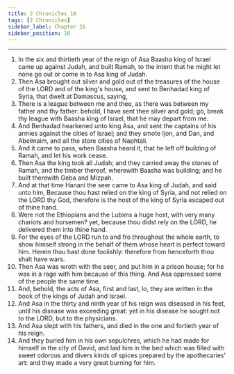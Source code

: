 ```yaml
---
title: 2 Chronicles 16
tags: [2 Chronicles]
sidebar_label: Chapter 16
sidebar_position: 16
---
```


---
1. In the six and thirtieth year of the reign of Asa Baasha king of Israel came up against Judah, and built Ramah, to the intent that he might let none go out or come in to Asa king of Judah.
2. Then Asa brought out silver and gold out of the treasures of the house of the LORD and of the king's house, and sent to Benhadad king of Syria, that dwelt at Damascus, saying,
3. There is a league between me and thee, as there was between my father and thy father: behold, I have sent thee silver and gold; go, break thy league with Baasha king of Israel, that he may depart from me.
4. And Benhadad hearkened unto king Asa, and sent the captains of his armies against the cities of Israel; and they smote Ijon, and Dan, and Abelmaim, and all the store cities of Naphtali.
5. And it came to pass, when Baasha heard it, that he left off building of Ramah, and let his work cease.
6. Then Asa the king took all Judah; and they carried away the stones of Ramah, and the timber thereof, wherewith Baasha was building; and he built therewith Geba and Mizpah.
7. And at that time Hanani the seer came to Asa king of Judah, and said unto him, Because thou hast relied on the king of Syria, and not relied on the LORD thy God, therefore is the host of the king of Syria escaped out of thine hand.
8. Were not the Ethiopians and the Lubims a huge host, with very many chariots and horsemen? yet, because thou didst rely on the LORD, he delivered them into thine hand.
9. For the eyes of the LORD run to and fro throughout the whole earth, to show himself strong in the behalf of them whose heart is perfect toward him. Herein thou hast done foolishly: therefore from henceforth thou shalt have wars.
10. Then Asa was wroth with the seer, and put him in a prison house; for he was in a rage with him because of this thing. And Asa oppressed some of the people the same time.
11. And, behold, the acts of Asa, first and last, lo, they are written in the book of the kings of Judah and Israel.
12. And Asa in the thirty and ninth year of his reign was diseased in his feet, until his disease was exceeding great: yet in his disease he sought not to the LORD, but to the physicians.
13. And Asa slept with his fathers, and died in the one and fortieth year of his reign.
14. And they buried him in his own sepulchres, which he had made for himself in the city of David, and laid him in the bed which was filled with sweet odorous and divers kinds of spices prepared by the apothecaries' art: and they made a very great burning for him.